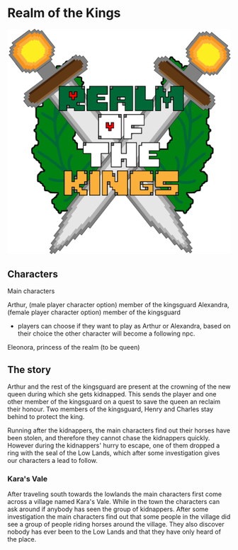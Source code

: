 # Realm of the Kings 
![ROTK LOGO](../assets/ROTK-new.png)

## Characters
Main characters

Arthur, (male player character option) member of the kingsguard
Alexandra, (female player character option) member of the kingsguard
- players can choose if they want to play as Arthur or Alexandra, based on their choice the other character will become a following npc. 

Eleonora, princess of the realm (to be queen) 

## The story 
Arthur and the rest of the kingsguard are present at the crowning of the new queen during which she gets kidnapped. This sends the player and one other member of the kingsguard on a quest to save the queen an reclaim their honour. Two members of the kingsguard, Henry and Charles stay behind to protect the king. 

Running after the kidnappers, the main characters find out their horses have been stolen, and therefore they cannot chase the kidnappers quickly. However during the kidnappers' hurry to escape, one of them dropped a ring with the seal of the Low Lands, which after some investigation gives our characters a lead to follow.

### Kara's Vale
After traveling south towards the lowlands the main characters first come across a village named Kara's Vale. While in the town the characters can ask around if anybody has seen the group of kidnappers. After some investigation the main characters find out that some people in the village did see a group of people riding horses around the village. They also discover nobody has ever been to the Low Lands and that they have only heard of the place.